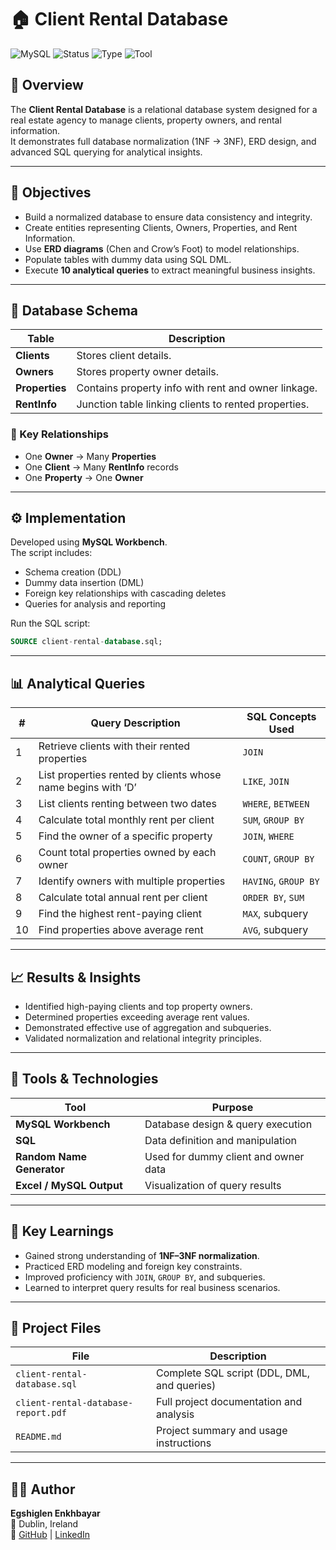 # 🏠 Client Rental Database

![MySQL](https://img.shields.io/badge/Database-MySQL-blue)
![Status](https://img.shields.io/badge/Status-Complete-brightgreen)
![Type](https://img.shields.io/badge/Project-Academic-orange)
![Tool](https://img.shields.io/badge/Tool-MySQL%20Workbench-lightgrey)

## 📖 Overview
The **Client Rental Database** is a relational database system designed for a real estate agency to manage clients, property owners, and rental information.  
It demonstrates full database normalization (1NF → 3NF), ERD design, and advanced SQL querying for analytical insights.

---

## 🎯 Objectives
- Build a normalized database to ensure data consistency and integrity.  
- Create entities representing Clients, Owners, Properties, and Rent Information.  
- Use **ERD diagrams** (Chen and Crow’s Foot) to model relationships.  
- Populate tables with dummy data using SQL DML.  
- Execute **10 analytical queries** to extract meaningful business insights.

---

## 🧱 Database Schema

| Table | Description |
|--------|--------------|
| **Clients** | Stores client details. |
| **Owners** | Stores property owner details. |
| **Properties** | Contains property info with rent and owner linkage. |
| **RentInfo** | Junction table linking clients to rented properties. |

### 🔑 Key Relationships
- One **Owner** → Many **Properties**  
- One **Client** → Many **RentInfo** records  
- One **Property** → One **Owner**  

---

## ⚙️ Implementation
Developed using **MySQL Workbench**.  
The script includes:
- Schema creation (DDL)  
- Dummy data insertion (DML)  
- Foreign key relationships with cascading deletes  
- Queries for analysis and reporting  

Run the SQL script:
```sql
SOURCE client-rental-database.sql;
```
---
## 📊 Analytical Queries
| # | Query Description | SQL Concepts Used |
|---|--------------------|-------------------|
| 1 | Retrieve clients with their rented properties | `JOIN` |
| 2 | List properties rented by clients whose name begins with ‘D’ | `LIKE`, `JOIN` |
| 3 | List clients renting between two dates | `WHERE`, `BETWEEN` |
| 4 | Calculate total monthly rent per client | `SUM`, `GROUP BY` |
| 5 | Find the owner of a specific property | `JOIN`, `WHERE` |
| 6 | Count total properties owned by each owner | `COUNT`, `GROUP BY` |
| 7 | Identify owners with multiple properties | `HAVING`, `GROUP BY` |
| 8 | Calculate total annual rent per client | `ORDER BY`, `SUM` |
| 9 | Find the highest rent-paying client | `MAX`, subquery |
| 10 | Find properties above average rent | `AVG`, subquery |

---

## 📈 Results & Insights
- Identified high-paying clients and top property owners.  
- Determined properties exceeding average rent values.  
- Demonstrated effective use of aggregation and subqueries.  
- Validated normalization and relational integrity principles.

---

## 🧰 Tools & Technologies
| Tool | Purpose |
|------|----------|
| **MySQL Workbench** | Database design & query execution |
| **SQL** | Data definition and manipulation |
| **Random Name Generator** | Used for dummy client and owner data |
| **Excel / MySQL Output** | Visualization of query results |

---

## 🧠 Key Learnings
- Gained strong understanding of **1NF–3NF normalization**.  
- Practiced ERD modeling and foreign key constraints.  
- Improved proficiency with `JOIN`, `GROUP BY`, and subqueries.  
- Learned to interpret query results for real business scenarios.

---

## 📂 Project Files
| File | Description |
|------|--------------|
| `client-rental-database.sql` | Complete SQL script (DDL, DML, and queries) |
| `client-rental-database-report.pdf` | Full project documentation and analysis |
| `README.md` | Project summary and usage instructions |

---

## 👩‍💻 Author
**Egshiglen Enkhbayar**   
📍 Dublin, Ireland  
🔗 [GitHub](https://github.com/egshiglen-henny) | [LinkedIn](https://linkedin.com/in/egshiglen)
